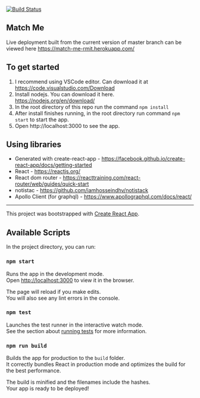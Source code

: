 [![Build Status](https://travis-ci.com/tomvin/Match-Me-UI.svg?branch=master)](https://travis-ci.com/tomvin/Match-Me-UI)

## Match Me
Live deployment built from the current version of master branch can be viewed here https://match-me-rmit.herokuapp.com/

## To get started

1. I recommend using VSCode editor. Can download it at https://code.visualstudio.com/Download 
2. Install nodejs. You can download it here. https://nodejs.org/en/download/ 
3. In the root directory of this repo run the command `npm install`
4. After install finishes running, in the root directory run command `npm start` to start the app. 
5. Open http://localhost:3000 to see the app. 

## Using libraries
- Generated with create-react-app - https://facebook.github.io/create-react-app/docs/getting-started
- React - https://reactjs.org/
- React dom router - https://reacttraining.com/react-router/web/guides/quick-start
- notistac - https://github.com/iamhosseindhv/notistack
- Apollo Client (for graphql) - https://www.apollographql.com/docs/react/
---

This project was bootstrapped with [Create React App](https://github.com/facebook/create-react-app).

## Available Scripts

In the project directory, you can run:

### `npm start`

Runs the app in the development mode.<br>
Open [http://localhost:3000](http://localhost:3000) to view it in the browser.

The page will reload if you make edits.<br>
You will also see any lint errors in the console.

### `npm test`

Launches the test runner in the interactive watch mode.<br>
See the section about [running tests](https://facebook.github.io/create-react-app/docs/running-tests) for more information.

### `npm run build`

Builds the app for production to the `build` folder.<br>
It correctly bundles React in production mode and optimizes the build for the best performance.

The build is minified and the filenames include the hashes.<br>
Your app is ready to be deployed!
